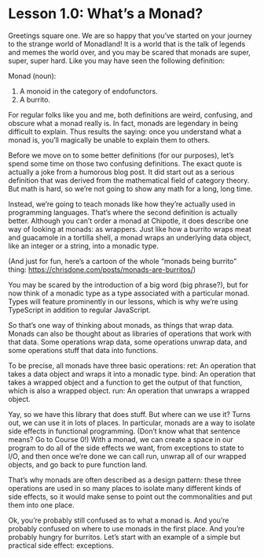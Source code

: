 # Lesson 1.0: What’s a Monad?

Greetings square one. We are so happy that you’ve started on your journey to the strange world of Monadland! It is a world that is the talk of legends and memes the world over, and you may be scared that monads are super, super, super hard. Like you may have seen the following definition:

Monad (noun):
1. A monoid in the category of endofunctors.
2. A burrito.

For regular folks like you and me, both definitions are weird, confusing, and obscure what a monad really is. In fact, monads are legendary in being difficult to explain. Thus results the saying: once you understand what a monad is, you’ll magically be unable to explain them to others.

Before we move on to some better definitions (for our purposes), let’s spend some time on those two confusing definitions. The exact quote is actually a joke from a humorous blog post. It did start out as a serious definition that was derived from the mathematical field of category theory. But math is hard, so we’re not going to show any math for a long, long time.

Instead, we’re going to teach monads like how they’re actually used in programming languages. That’s where the second definition is actually better. Although you can’t order a monad at Chipotle, it does describe one way of looking at monads: as wrappers. Just like how a burrito wraps meat and guacamole in a tortilla shell, a monad wraps an underlying data object, like an integer or a string, into a monadic type.

(And just for fun, here’s a cartoon of the whole “monads being burrito” thing: https://chrisdone.com/posts/monads-are-burritos/)

You may be scared by the introduction of a big word (big phrase?), but for now think of a monadic type as a type associated with a particular monad. Types will feature prominently in our lessons, which is why we’re using TypeScript in addition to regular JavaScript.

So that’s one way of thinking about monads, as things that wrap data. Monads can also be thought about as libraries of operations that work with that data. Some operations wrap data, some operations unwrap data, and some operations stuff that data into functions.

To be precise, all monads have three basic operations:
ret: An operation that takes a data object and wraps it into a monadic type.
bind: An operation that takes a wrapped object and a function to get the output of that function, which is also a wrapped object.
run: An operation that unwraps a wrapped object.

Yay, so we have this library that does stuff. But where can we use it? Turns out, we can use it in lots of places. In particular, monads are a way to isolate side effects in functional programming. (Don’t know what that sentence means? Go to Course 0!) With a monad, we can create a space in our program to do all of the side effects we want, from exceptions to state to I/O, and then once we’re done we can call run, unwrap all of our wrapped objects, and go back to pure function land.

That’s why monads are often described as a design pattern: these three operations are used in so many places to isolate many different kinds of side effects, so it would make sense to point out the commonalities and put them into one place.

Ok, you’re probably still confused as to what a monad is. And you’re probably confused on where to use monads in the first place. And you’re probably hungry for burritos. Let’s start with an example of a simple but practical side effect: exceptions.
